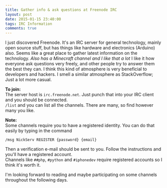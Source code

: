 ```yaml
---
title: Gather info & ask questions at Freenode IRC
layout: post
date: 2015-01-15 23:40:00
tags: IRC Information
comments: true
---
```


I just discovered Freenode. It's an IRC server for general technology, mainly open source stuff, but has things like hardware and electronics (Arduino) also. Seems like a great place to gather latest information on the technology. *Also has a Minecraft channel and I like that a lot*
I like it how everyone ask questions very freely, and other people try to answer them the best they can. I think this kind of atmosphere is very beneficial to developers and hackers. I smell a similar atmosphere as StackOverflow; Just a lot more casual.  

**To join:**  
The server host is `irc.freenode.net`. Just punch that into your IRC client and you should be connected.  
`/list` and you can list all the channels. There are many, so find however many you like.  


**Note:**   
Some channels require you to have a registered identity. You can do that easily by typing in the command

```irc
/msg NickServ REGISTER {password} {email}
```

Then a verification e-mail should be sent to you. Follow the instructions and you'll have a registered account.  
Channels like `##php`, `#python` and `#iphonedev` require registered accounts so I think it's worth it.  

I'm looking forward to reading and maybe participating on some channels throughout the following days.  


